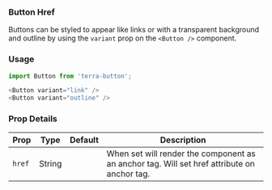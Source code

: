 ### Button Href

Buttons can be styled to appear like links or with a transparent background and outline by using the `variant` prop on the `<Button />` component.

### Usage

```js
import Button from 'terra-button';

<Button variant="link" />
<Button variant="outline" />
```

### Prop Details

| Prop   | Type   | Default | Description |
|--------|--------|---------|-------------|
| `href` | String |         | When set will render the component as an anchor tag. Will set href attribute on anchor tag. |
